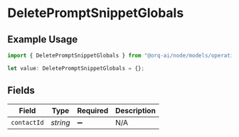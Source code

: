 # DeletePromptSnippetGlobals

## Example Usage

```typescript
import { DeletePromptSnippetGlobals } from "@orq-ai/node/models/operations";

let value: DeletePromptSnippetGlobals = {};
```

## Fields

| Field              | Type               | Required           | Description        |
| ------------------ | ------------------ | ------------------ | ------------------ |
| `contactId`        | *string*           | :heavy_minus_sign: | N/A                |